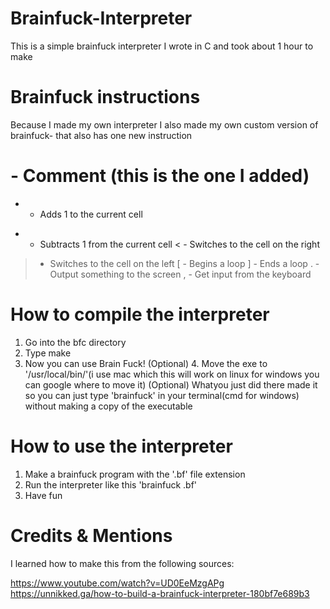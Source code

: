 # Brainfuck-Interpreter
This is a simple brainfuck interpreter I wrote in C and took about 1 hour to make

# Brainfuck instructions
Because I made my own interpreter I also made my own custom version of brainfuck-
that also has one new instruction

#  -  Comment                                (this is the one I added)
+  -  Adds 1 to the current cell
-  -  Subtracts 1 from the current cell
<  -  Switches to the cell on the right
>  -  Switches to the cell on the left
[  -  Begins a loop
]  -  Ends a loop
.  -  Output something to the screen
,  -  Get input from the keyboard


# How to compile the interpreter
1. Go into the bfc directory
2. Type make
3. Now you can use Brain Fuck!
(Optional) 4. Move the exe to '/usr/local/bin/'(i use mac which this will work on linux for windows you can google where to move it)
(Optional) Whatyou just did there made it so you can just type 'brainfuck' in your terminal(cmd for windows) without making a copy of the executable

# How to use the interpreter
1. Make a brainfuck program with the '.bf' file extension
2. Run the interpreter like this 'brainfuck <your program name here>.bf'
3. Have fun

# Credits & Mentions
I learned how to make this from the following sources:

https://www.youtube.com/watch?v=UD0EeMzgAPg
https://unnikked.ga/how-to-build-a-brainfuck-interpreter-180bf7e689b3

